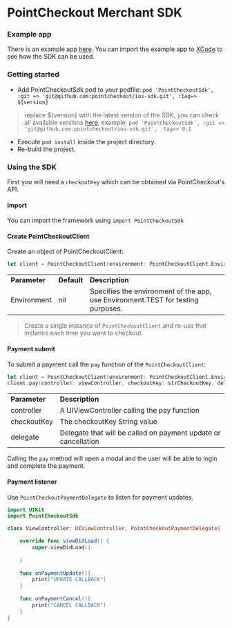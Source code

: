 # PointCheckout Merchant SDK


### Example app
There is an example app [here](https://github.com/pointcheckout/merchant-ios-sdk-demo). You can import the example app to [XCode](https://developer.apple.com/xcode/) to see how the SDK can be used.

### Getting started

 - Add PointCheckoutSdk pod to your podfile:
 `pod 'PointCheckoutSdk', :git => 'git@github.com:pointcheckout/ios-sdk.git', :tag=> ${version}`
> replace ${version} with the latest version of the SDK, you can check all available versions [here](https://github.com/pointcheckout/ios-sdk/releases), example:  `pod 'PointCheckoutSdk', :git => 'git@github.com:pointcheckout/ios-sdk.git', :tag=> 0.1`
 - Execute `pod install` inside the project directory.
 - Re-build the project.

### Using the SDK

First you will need a `checkoutKey` which can be obtained via PointCheckout's API.

#### Import

You can import the framework using `import PointCheckoutSdk`

#### Create PointCheckoutClient


Create an object of PointCheckoutClient:

```swift
let client = PointCheckoutClient(environment: PointCheckoutClient.Environment.TEST)

```

<table>  
<tr>
<td>
<b>Parameter</b>
</td>
<td>
<b>Default</b>
</td>
<td>
<b>Description</b>
</td>
</tr>
<tr>
<td>
Environment
</td>
<td>
nil
</td>
<td>
Specifies the environment of the app, use Environment.TEST for testing purposes.
</td>
</tr>
</table>

> Create a single instance of `PointCheckoutClient` and re-use that instance each time you want to checkout.

#### Payment submit

To submit a payment call the `pay` function of the `PointCheckoutClient`:

```swift
let client = PointCheckoutClient(environment: PointCheckoutClient.Environment.TEST)
client.pay(controller: viewController, checkoutKey: strCheckoutKey, delegate: callback)
```

<table>  
<tr>
<td>
<b>Parameter</b>
</td>
<td>
<b>Description</b>
</td>
</tr>

<tr>
<td>
controller
</td>
<td>
A UIViewController calling the pay function
</td>
</tr>

<tr>
<td>
checkoutKey
</td>
<td>
The checkoutKey String value
</td>
</tr>

<tr>
<td>
delegate
</td>
<td>
Delegate that will be called on payment update or cancellation
</td>
</tr>

</table>

Calling the `pay` method will open a modal and the user will be able to login and complete the payment.

#### Payment listener

Use `PointCheckoutPaymentDelegate` to listen for payment updates.

```swift
import UIKit
import PointCheckoutSdk

class ViewController: UIViewController, PointCheckoutPaymentDelegate{

    override func viewDidLoad() {
        super.viewDidLoad()
        
    }
    
    func onPaymentUpdate(){
        print("UPDATE CALLBACK")
    }
    
    func onPaymentCancel(){
        print("CANCEL CALLBACK")
    }
}
```
